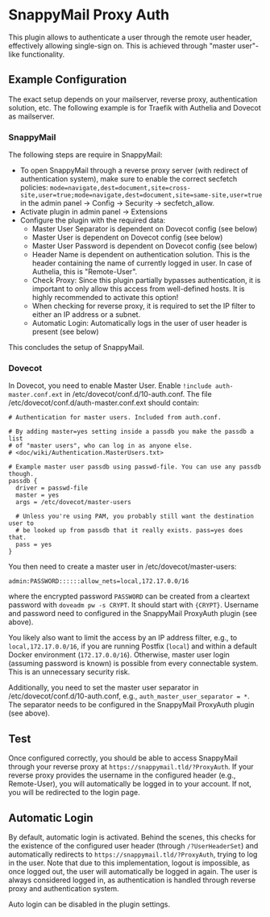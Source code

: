 # SnappyMail Proxy Auth

This plugin allows to authenticate a user through the remote user header, effectively allowing single-sign on.
This is achieved through "master user"-like functionality.

## Example Configuration

The exact setup depends on your mailserver, reverse proxy, authentication solution, etc.
The following example is for Traefik with Authelia and Dovecot as mailserver.

### SnappyMail

The following steps are require in SnappyMail:

- To open SnappyMail through a reverse proxy server (with redirect of authentication system), make sure to enable the correct secfetch policies: ```mode=navigate,dest=document,site=cross-site,user=true;mode=navigate,dest=document,site=same-site,user=true``` in the admin panel -> Config -> Security -> secfetch_allow.
- Activate plugin in admin panel -> Extensions
- Configure the plugin with the required data:
   - Master User Separator is dependent on Dovecot config (see below)
   - Master User is dependent on Dovecot config (see below)
   - Master User Password is dependent on Dovecot config (see below)
   - Header Name is dependent on authentication solution. This is the header containing the name of currently logged in user. In case of Authelia, this is "Remote-User".
   - Check Proxy: Since this plugin partially bypasses authentication, it is important to only allow this access from well-defined hosts. It is highly recommended to activate this option!
   - When checking for reverse proxy, it is required to set the IP filter to either an IP address or a subnet.
   - Automatic Login: Automatically logs in the user of user header is present (see below)

This concludes the setup of SnappyMail.

### Dovecot

In Dovecot, you need to enable Master User.
Enable ```!include auth-master.conf.ext``` in /etc/dovecot/conf.d/10-auth.conf.
The file /etc/dovecot/conf.d/auth-master.conf.ext should contain:
```
# Authentication for master users. Included from auth.conf.

# By adding master=yes setting inside a passdb you make the passdb a list
# of "master users", who can log in as anyone else.
# <doc/wiki/Authentication.MasterUsers.txt>

# Example master user passdb using passwd-file. You can use any passdb though.
passdb {
  driver = passwd-file
  master = yes
  args = /etc/dovecot/master-users

  # Unless you're using PAM, you probably still want the destination user to
  # be looked up from passdb that it really exists. pass=yes does that.
  pass = yes
}
```

You then need to create a master user in /etc/dovecot/master-users:
```
admin:PASSWORD::::::allow_nets=local,172.17.0.0/16
```
where the encrypted password ```PASSWORD``` can be created from a cleartext password with ```doveadm pw -s CRYPT```.
It should start with ```{CRYPT}```.
Username and password need to configured in the SnappyMail ProxyAuth plugin (see above).

You likely also want to limit the access by an IP address filter, e.g., to ```local,172.17.0.0/16```, if you are running Postfix (```local```) and within a default Docker environment (```172.17.0.0/16```).
Otherwise, master user login (assuming password is known) is possible from every connectable system.
This is an unnecessary security risk.

Additionally, you need to set the master user separator in /etc/dovecot/conf.d/10-auth.conf, e.g., ```auth_master_user_separator = *```.
The separator needs to be configured in the SnappyMail ProxyAuth plugin (see above).

## Test

Once configured correctly, you should be able to access SnappyMail through your reverse proxy at ```https://snappymail.tld/?ProxyAuth```.
If your reverse proxy provides the username in the configured header (e.g., Remote-User), you will automatically be logged in to your account.
If not, you will be redirected to the login page.

## Automatic Login

By default, automatic login is activated.
Behind the scenes, this checks for the existence of the configured user header (through ```/?UserHeaderSet```) and automatically redirects to ```https://snappymail.tld/?ProxyAuth```, trying to log in the user.
Note that due to this implementation, logout is impossible, as once logged out, the user will automatically be logged in again.
The user is always considered logged in, as authentication is handled through reverse proxy and authentication system.

Auto login can be disabled in the plugin settings.
